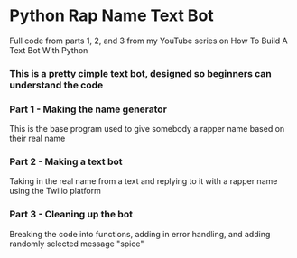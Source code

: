 # Python Rap Name Text Bot
Full code from parts 1, 2, and 3 from my YouTube series on How To Build A Text Bot With Python

### This is a pretty cimple text bot, designed so beginners can understand the code

### Part 1 - Making the name generator
This is the base program used to give somebody a rapper name based on their real name

### Part 2 - Making a text bot
Taking in the real name from a text and replying to it with a rapper name using the Twilio platform

### Part 3 - Cleaning up the bot
Breaking the code into functions, adding in error handling, and adding randomly selected message "spice" 
